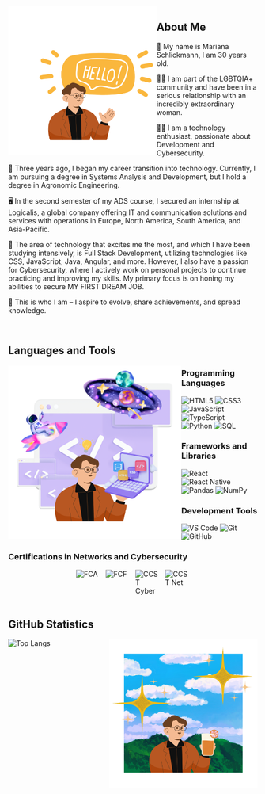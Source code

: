 <div>
<img align="left" alt="Mariana-Schlick-Hello" height="300" width="300" src="./me.png">
</div>

## About Me

💖 My name is Mariana Schlickmann, I am 30 years old.

🏳️‍🌈 I am part of the LGBTQIA+ community and have been in a serious relationship with an incredibly extraordinary woman.

👩‍💻  I am a technology enthusiast, passionate about Development and Cybersecurity.

🌱  Three years ago, I began my career transition into technology. Currently, I am pursuing a degree in Systems Analysis and Development, but I hold a degree in Agronomic Engineering.

🖥️ In the second semester of my ADS course, I secured an internship at Logicalis, a global company offering IT and communication solutions and services with operations in Europe, North America, South America, and Asia-Pacific.
 
💼 The area of technology that excites me the most, and which I have been studying intensively, is Full Stack Development, utilizing technologies like CSS, JavaScript, Java, Angular, and more. However, I also have a passion for Cybersecurity, where I actively work on personal projects to continue practicing and improving my skills. My primary focus is on honing my abilities to secure MY FIRST DREAM JOB.

🚀 This is who I am – I aspire to evolve, share achievements, and spread knowledge.

<br/>

## Languages and Tools

<div>
<img align="left" alt="Mariana-Schlick-Dev" height="350" width="350" src="./dev.png">
</div>

### Programming Languages

![HTML5](https://img.shields.io/badge/-HTML5-E34F26?style=flat-square&logo=html5&logoColor=white)
![CSS3](https://img.shields.io/badge/-CSS3-1572B6?style=flat-square&logo=css3&logoColor=white)
![JavaScript](https://img.shields.io/badge/-JavaScript-F7DF1E?style=flat-square&logo=javascript&logoColor=black)
![TypeScript](https://img.shields.io/badge/-TypeScript-3178C6?style=flat-square&logo=typescript&logoColor=white)
![Python](https://img.shields.io/badge/-Python-3776AB?style=flat-square&logo=python&logoColor=white)
![SQL](https://img.shields.io/badge/-SQL-4479A1?style=flat-square&logo=postgresql&logoColor=white)

### Frameworks and Libraries

![React](https://img.shields.io/badge/-React-61DAFB?style=flat-square&logo=react&logoColor=white)
![React Native](https://img.shields.io/badge/-React_Native-61DAFB?style=flat-square&logo=react&logoColor=white)
![Pandas](https://img.shields.io/badge/-Pandas-150458?style=flat-square&logo=pandas&logoColor=white)
![NumPy](https://img.shields.io/badge/-NumPy-013243?style=flat-square&logo=numpy&logoColor=white)

### Development Tools

![VS Code](https://img.shields.io/badge/-VS%20Code-007ACC?style=flat-square&logo=visual-studio-code&logoColor=white)
![Git](https://img.shields.io/badge/-Git-F05032?style=flat-square&logo=git&logoColor=white)
![GitHub](https://img.shields.io/badge/-GitHub-181717?style=flat-square&logo=github&logoColor=white)

### Certifications in Networks and Cybersecurity

<div style="display: flex; justify-content: center; gap: 10px;">
 <img src="https://images.credly.com/images/20082fc1-94af-4773-9df0-28856b566748/image.png" alt="FCA" width="50"/>
 <img src="https://cercoltd.com/news/wp-content/uploads/2023/12/icon-nse-fund-cybersecurity-1024x1024.png" alt="FCF" width="50"/>
 <img src="https://images.credly.com/images/daf36702-99d0-4ebb-9788-ba7ac797cc8e/image.png" alt="CCST Cyber" width="50"/>
 <img src="https://images.credly.com/images/57d88bab-75be-4400-a2fd-dbfa8e2b056e/twitter_thumb_201604_image.png" alt="CCST Net" width="50"/>
</div>

<br/>

## GitHub Statistics

<div>
<img align="right" alt="Mariana-Schlick-Enjoy" height="300" width="300" src="./enjoy.png">
</div>

![Top Langs](https://github-readme-stats.vercel.app/api/top-langs/?username=anuraghazra&layout=compact) 


